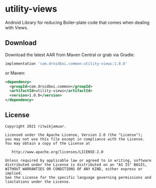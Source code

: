 utility-views
=======

Android Library for reducing Boiler-plate code that comes when dealing with Views.

Download
--------

Download the latest AAR from Maven Central or grab via Gradle:
```groovy
implementation 'com.droidboi.common:utility-views:1.0.0'
```
or Maven:
```xml
<dependency>
  <groupId>com.droidboi.common</groupId>
  <artifactId>utility-views</artifactId>
  <version>1.0.0</version>
</dependency>
```

License
--------

    Copyright 2021 ritwikjamuar.

    Licensed under the Apache License, Version 2.0 (the "License");
    you may not use this file except in compliance with the License.
    You may obtain a copy of the License at

       http://www.apache.org/licenses/LICENSE-2.0

    Unless required by applicable law or agreed to in writing, software
    distributed under the License is distributed on an "AS IS" BASIS,
    WITHOUT WARRANTIES OR CONDITIONS OF ANY KIND, either express or implied.
    See the License for the specific language governing permissions and
    limitations under the License.
